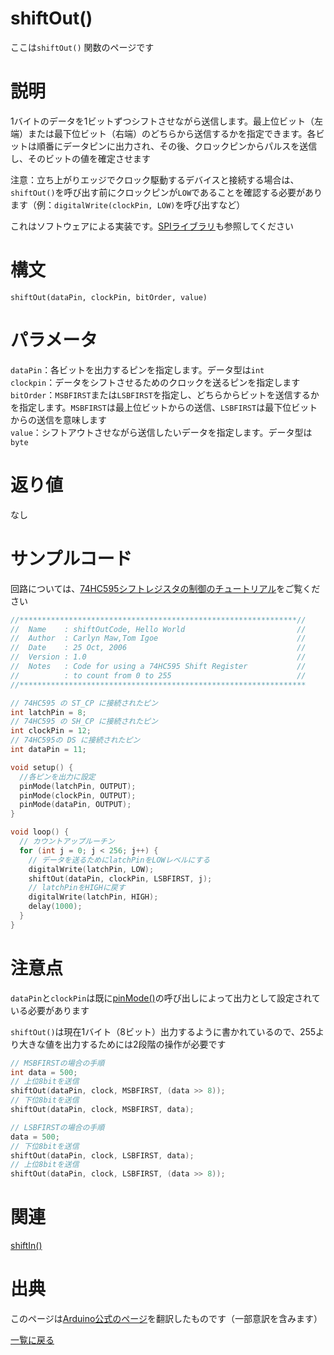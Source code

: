# shiftOut()

ここは`shiftOut()` 関数のページです

# 説明

1バイトのデータを1ビットずつシフトさせながら送信します。最上位ビット（左端）または最下位ビット（右端）のどちらから送信するかを指定できます。各ビットは順番にデータピンに出力され、その後、クロックピンからパルスを送信し、そのビットの値を確定させます

注意：立ち上がりエッジでクロック駆動するデバイスと接続する場合は、`shiftOut()`を呼び出す前にクロックピンが`LOW`であることを確認する必要があります（例：`digitalWrite(clockPin, LOW)`を呼び出すなど）

これはソフトウェアによる実装です。[SPIライブラリ](https://www.arduino.cc/en/Reference/SPI)も参照してください

# 構文

`shiftOut(dataPin, clockPin, bitOrder, value)`

# パラメータ

`dataPin`：各ビットを出力するピンを指定します。データ型は`int`  
`clockpin`：データをシフトさせるためのクロックを送るピンを指定します  
`bitOrder`：`MSBFIRST`または`LSBFIRST`を指定し、どちらからビットを送信するかを指定します。`MSBFIRST`は最上位ビットからの送信、`LSBFIRST`は最下位ビットからの送信を意味します  
`value`：シフトアウトさせながら送信したいデータを指定します。データ型は`byte`  

# 返り値

なし

# サンプルコード

回路については、[74HC595シフトレジスタの制御のチュートリアル](https://www.arduino.cc/reference/en/language/functions/advanced-io/shiftout/#:~:text=tutorial%20on%20controlling%20a%2074HC595%20shift%20register)をご覧ください

```cpp
//**************************************************************//
//  Name    : shiftOutCode, Hello World                         //
//  Author  : Carlyn Maw,Tom Igoe                               //
//  Date    : 25 Oct, 2006                                      //
//  Version : 1.0                                               //
//  Notes   : Code for using a 74HC595 Shift Register           //
//          : to count from 0 to 255                            //
//****************************************************************

// 74HC595 の ST_CP に接続されたピン
int latchPin = 8;
// 74HC595 の SH_CP に接続されたピン
int clockPin = 12;
// 74HC595の DS に接続されたピン
int dataPin = 11;

void setup() {
  //各ピンを出力に設定
  pinMode(latchPin, OUTPUT);
  pinMode(clockPin, OUTPUT);
  pinMode(dataPin, OUTPUT);
}

void loop() {
  // カウントアップルーチン
  for (int j = 0; j < 256; j++) {
    // データを送るためにlatchPinをLOWレベルにする
    digitalWrite(latchPin, LOW);
    shiftOut(dataPin, clockPin, LSBFIRST, j);
    // latchPinをHIGHに戻す
    digitalWrite(latchPin, HIGH);
    delay(1000);
  }
}
```

# 注意点

`dataPin`と`clockPin`は既に[pinMode()](./../../digital-io/pinMode)の呼び出しによって出力として設定されている必要があります

`shiftOut()`は現在1バイト（8ビット）出力するように書かれているので、255より大きな値を出力するためには2段階の操作が必要です

```cpp
// MSBFIRSTの場合の手順
int data = 500;
// 上位8bitを送信
shiftOut(dataPin, clock, MSBFIRST, (data >> 8));
// 下位8bitを送信
shiftOut(dataPin, clock, MSBFIRST, data);

// LSBFIRSTの場合の手順
data = 500;
// 下位8bitを送信
shiftOut(dataPin, clock, LSBFIRST, data);
// 上位8bitを送信
shiftOut(dataPin, clock, LSBFIRST, (data >> 8));
```

# 関連

[shiftIn()](./../shiftIn)  

# 出典

このページは[Arduino公式のページ](https://www.arduino.cc/reference/en/language/functions/advanced-io/shiftout/)を翻訳したものです（一部意訳を含みます）

[一覧に戻る](https://docs.nchlab.net/Arduino/ref/)  

